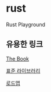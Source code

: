 # rust
Rust Playground


## 유용한 링크

[The Book](https://doc.rust-lang.org/book/)

[표준 라이브러리](https://doc.rust-lang.org/std/index.html)

[로드맵](https://roadmap.sh/rust)

